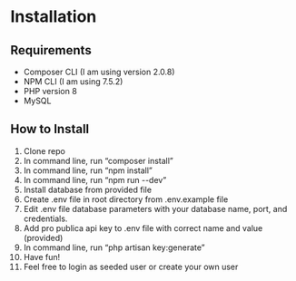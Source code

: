 # Installation

## Requirements

-   Composer CLI (I am using version 2.0.8)
-   NPM CLI (I am using 7.5.2)
-   PHP version 8
-   MySQL

## How to Install

1. Clone repo
2. In command line, run “composer install”
3. In command line, run “npm install”
4. In command line, run “npm run --dev”
5. Install database from provided file
6. Create .env file in root directory from .env.example file
7. Edit .env file database parameters with your database name, port, and credentials.
8. Add pro publica api key to .env file with correct name and value (provided)
9. In command line, run “php artisan key:generate”
10. Have fun!
11. Feel free to login as seeded user or create your own user
